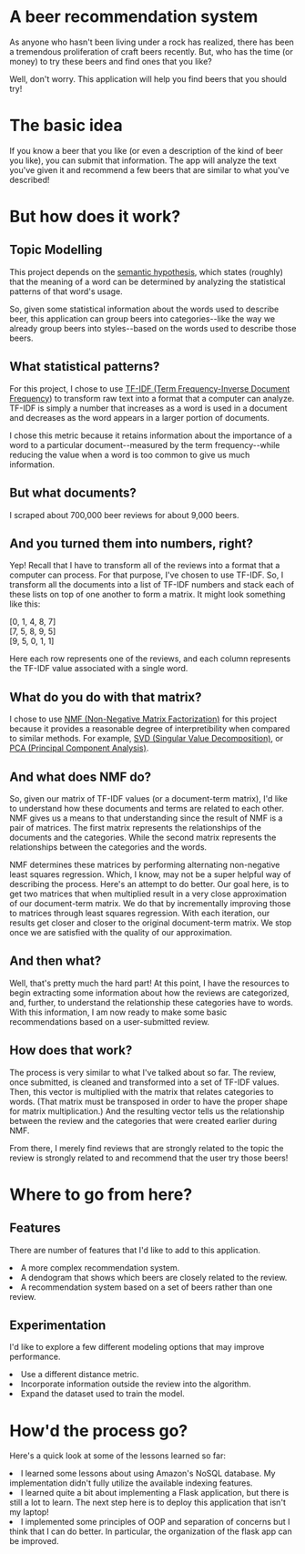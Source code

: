 # A beer recommendation system

As anyone who hasn't been living under a rock has realized, there has been a
tremendous proliferation of craft beers recently. But, who has the time (or
money) to try these beers and find ones that you like?

Well, don't worry. This application will help you find beers that you should
try!

# The basic idea

If you know a beer that you like (or even a description of the kind of beer you
like), you can submit that information. The app will analyze the text you've
given it and recommend a few beers that are similar to what you've described!

# But how does it work?

## Topic Modelling

This project depends on the [semantic hypothesis](https://en.wikipedia.org/wiki/Distributional_semantics),
which states (roughly) that the meaning of a word can be determined by
analyzing the statistical patterns of that word's usage.

So, given some statistical information about the words used to describe beer,
this application can group beers into categories--like the way we already group
beers into styles--based on the words used to describe those beers.

## What statistical patterns?

For this project, I chose to use [TF-IDF (Term Frequency-Inverse Document Frequency](https://en.wikipedia.org/wiki/Tf%E2%80%93idf)) to transform raw text into a format that
a computer can analyze. TF-IDF is simply a number that increases as a word is
used in a document and decreases as the word appears in a larger portion of
documents.

I chose this metric because it retains information about the importance of a
word to a particular document--measured by the term frequency--while reducing
the value when a word is too common to give us much information.

## But what documents?

I scraped about 700,000 beer reviews for about 9,000 beers.

## And you turned them into numbers, right?

Yep! Recall that I have to transform all of the reviews into a format that a
computer can process. For that purpose, I've chosen to use TF-IDF. So, I
transform all the documents into a list of TF-IDF numbers and stack each of
these lists on top of one another to form a matrix. It might look something
like this:

[0, 1, 4, 8, 7]<br>
[7, 5, 8, 9, 5]<br>
[9, 5, 0, 1, 1]<br>

Here each row represents one of the reviews, and each column represents the
TF-IDF value associated with a single word.

## What do you do with that matrix?
I chose to use
[NMF (Non-Negative Matrix Factorization)](https://en.wikipedia.org/wiki/Non-negative_matrix_factorization)
for this project because it provides a reasonable degree of interpretibility
when compared to similar methods. For example, [SVD (Singular Value Decomposition)](https://en.wikipedia.org/wiki/Singular_value_decomposition), or [PCA (Principal Component Analysis)](https://en.wikipedia.org/wiki/Principal_component_analysis).

## And what does NMF do?
So, given our matrix of TF-IDF values (or a document-term matrix), I'd like to
understand how these documents and terms are related to each other. NMF gives
us a means to that understanding since the result of NMF is a pair of matrices.
The first matrix represents the relationships of the documents and the
categories. While the second matrix represents the relationships between the
categories and the words.

NMF determines these matrices by performing alternating non-negative least
squares regression. Which, I know, may not be a super helpful way of describing
the process. Here's an attempt to do better. Our goal here, is to get two
matrices that when multiplied result in a very close approximation of our
document-term matrix. We do that by incrementally improving those to matrices
through least squares regression. With each iteration, our results get closer
and closer to the original document-term matrix. We stop once we are satisfied
with the quality of our approximation.

## And then what?

Well, that's pretty much the hard part! At this point, I have the resources to
begin extracting some information about how the reviews are categorized, and,
further, to understand the relationship these categories have to words. With
this information, I am now ready to make some basic recommendations based on a
user-submitted review.

## How does that work?
The process is very similar to what I've talked about so far. The review, once
submitted, is cleaned and transformed into a set of TF-IDF values. Then, this
vector is multiplied with the matrix that relates categories to words. (That
matrix must be transposed in order to have the proper shape for matrix
multiplication.) And the resulting vector tells us the relationship between the
review and the categories that were created earlier during NMF.

From there, I merely find reviews that are strongly related to the topic the
review is strongly related to and recommend that the user try those beers!

# Where to go from here?

## Features
There are number of features that I'd like to add to this application.
<li> A more complex recommendation system.
<li> A dendogram that shows which beers are closely related to the
review.
<li> A recommendation system based on a set of beers rather than one review.

## Experimentation
I'd like to explore a few different modeling options that may improve
performance.
<li> Use a different distance metric.
<li> Incorporate information outside the review into the algorithm.
<li> Expand the dataset used to train the model.

# How'd the process go?
Here's a quick look at some of the lessons learned so far:

<li> I learned some lessons about using Amazon's NoSQL database.
My implementation didn't fully utilize the available indexing features.
<li> I learned quite a bit about implementing a Flask application, but there
is still a lot to learn. The next step here is to deploy this application that
isn't my laptop!
<li> I implemented some principles of OOP and separation of concerns but I
think that I can do better. In particular, the organization of the flask app
can be improved.
